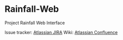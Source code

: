 Rainfall-Web
============

Project Rainfall Web Interface

Issue tracker: [Atlassian JIRA](https://csopensource.atlassian.net/browse/RFW)
Wiki: [Atlassian Confluence](https://csopensource.atlassian.net/wiki/display/RFW/Rainfall+Web+Frontend+and+Backend+Home)